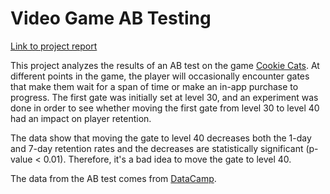 # Video Game AB Testing

[Link to project report](https://nbviewer.jupyter.org/github/marty-vanhoof/Video_Game_AB_Testing/blob/master/cc_ab_tests.ipynb#dataset)

This project analyzes the results of an AB test on the game [Cookie Cats](https://www.facebook.com/cookiecatsgame/).  At different points in the game, the player will occasionally encounter gates that make them wait for a span of time or make an in-app purchase to progress.  The first gate was initially set at level 30, and an experiment was done in order to see whether moving the first gate from level 30 to level 40 had an impact on player retention.

The data show that moving the gate to level 40 decreases both the 1-day and 7-day retention rates and the decreases are statistically significant (p-value < 0.01).  Therefore, it's a bad idea to move the gate to level 40.

The data from the AB test comes from [DataCamp](https://www.datacamp.com/).